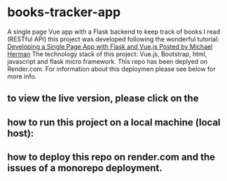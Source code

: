 # books-tracker-app
A single page Vue app with a Flask backend to keep track of books I read (RESTful API)
this project was developed following the wonderful tutorial: [Developing a Single Page App with Flask and Vue.js
Posted by Michael Herman](https://testdriven.io/blog/developing-a-single-page-app-with-flask-and-vuejs/) 
The technology stack of this project: Vue.js, Bootstrap, html, javascript and flask micro framework.
This repo has been deplyed on Render.com. For information about this deploymen please see below for more info.

## to view the live version, please click on the 

## how to run this project on a local machine (local host):
## how to deploy this repo on render.com and the issues of a monorepo deployment. 


